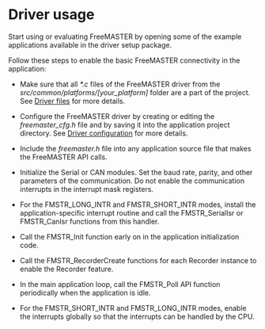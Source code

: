 # Driver usage

Start using or evaluating FreeMASTER by opening some of the example applications available in the driver setup package.

Follow these steps to enable the basic FreeMASTER connectivity in the application:

- Make sure that all *\*.c* files of the FreeMASTER driver from the *src/common/platforms/[your_platform]* folder are a part of the project. See [Driver files](driver-files) for more details.

- Configure the FreeMASTER driver by creating or editing the *freemaster_cfg.h* file and by saving it into the application project directory. See [Driver configuration](driver-configuration) for more details.

- Include the *freemaster.h* file into any application source file that makes the FreeMASTER API calls.

- Initialize the Serial or CAN modules. Set the baud rate, parity, and other parameters of the communication. Do not enable the communication interrupts in the interrupt mask registers.

- For the FMSTR_LONG_INTR and FMSTR_SHORT_INTR modes, install the application-specific interrupt routine and call the FMSTR_SerialIsr or FMSTR_CanIsr functions from this handler.

- Call the FMSTR_Init function early on in the application initialization code.

- Call the FMSTR_RecorderCreate functions for each Recorder instance to enable the Recorder feature.

- In the main application loop, call the FMSTR_Poll API function periodically when the application is idle.

- For the FMSTR_SHORT_INTR and FMSTR_LONG_INTR modes, enable the interrupts globally so that the interrupts can be handled by the CPU.
